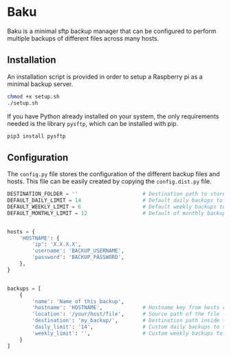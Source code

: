 # Baku

Baku is a minimal sftp backup manager that can be configured to perform multiple backups of different files across many hosts.

## Installation
An installation script is provided in order to setup a Raspberry pi as a minimal backup server.

```bash
chmod +x setup.sh
./setup.sh
```

If you have Python already installed on your system, the only requirements needed is the library `pysftp`, which can be installed with pip.
```bash
pip3 install pysftp
```

## Configuration
The `config.py` file stores the configuration of the different backup files and hosts. This file can be easily created by copying the `config.dist.py` file.

```python
DESTINATION_FOLDER = ''                     # Destination path to store the files
DEFAULT_DAILY_LIMIT = 14                    # Default daily backups to store
DEFAULT_WEEKLY_LIMIT = 6                    # Default weekly backups to store
DEFAULT_MONTHLY_LIMIT = 12                  # Default of monthly backups to store


hosts = {
    'HOSTNAME': {
        'ip': 'X.X.X.X',
        'username': 'BACKUP_USERNAME',
        'password': 'BACKUP_PASSWORD',
    },
}


backups = [
    {
        'name': 'Name of this backup',
        'hostname': 'HOSTNAME',             # Hostname key from hosts configuration
        'location': '/your/host/file',      # Source path of the file
        'destination': 'my_backup/',        # Destination path inside the DESTINATION_FOLDER
        'daily_limit': '14',                # Custom daily backups to store
        'weekly_limit': '',                 # Custom weekly backups to store
    }
]
```

